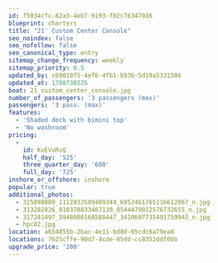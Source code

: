 ```yaml
---
id: f5034cfc-82a3-4eb7-9193-f02c76347036
blueprint: charters
title: "21' Custom Center Console"
seo_noindex: false
seo_nofollow: false
seo_canonical_type: entry
sitemap_change_frequency: weekly
sitemap_priority: 0.5
updated_by: c69010f5-4ef6-4fb1-b93b-5d19a5331586
updated_at: 1708730225
boat: 21_custom_center_console.jpg
number_of_passengers: '3 passengers (max)'
passengers: '3 pass. (max)'
features:
  - 'Shaded deck with bimini top'
  - 'No washroom'
pricing:
  -
    id: KvEVvRvQ
    half_day: '525'
    three_quarter_day: '600'
    full_day: '725'
inshore_or_offshore: inshore
popular: true
additional_photos:
  - 325898809_1112833589409344_6952461765116612067_n.jpg
  - 313282826_810378833467130_8544479012576732655_n.jpg
  - 317241497_5948086168588447_3410697735491759943_n.jpg
  - hpc02.jpg
location: a654855b-2bac-4e11-bd80-05cdc6a79ea8
locations: 7625cffe-90d7-4cde-85dd-cc8352ddf0bb
upgrade_price: '200'
---
```

